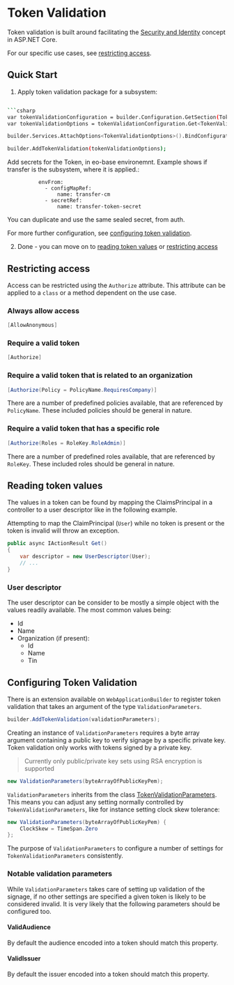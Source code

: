 # Token Validation

Token validation is built around facilitating the [Security and Identity](https://learn.microsoft.com/en-us/aspnet/core/security/authorization/introduction?view=aspnetcore-7.0) concept in ASP.NET Core.

For our specific use cases, see [restricting access](#restricting-access).

## Quick Start

1. Apply token validation package for a subsystem:

```bash

```csharp
var tokenValidationConfiguration = builder.Configuration.GetSection(TokenValidationOptions.Prefix);
var tokenValidationOptions = tokenValidationConfiguration.Get<TokenValidationOptions>()!;

builder.Services.AttachOptions<TokenValidationOptions>().BindConfiguration(TokenValidationOptions.Prefix).ValidateDataAnnotations().ValidateOnStart();

builder.AddTokenValidation(tokenValidationOptions);
```

Add secrets for the Token, in eo-base environemnt. Example shows if transfer is the subsystem, where it is applied.:

```
          envFrom:
            - configMapRef:
                name: transfer-cm
            - secretRef:
                name: transfer-token-secret
```

You can duplicate and use the same sealed secret, from auth.

For more further configuration, see [configuring token validation](#configuring-token-validation).

2. Done - you can move on to [reading token values](#reading-token-values) or [restricting access](#restricting-access)

## Restricting access

Access can be restricted using the `Authorize` attribute. This attribute can be applied to a `class` or a method dependent on the use case.

### Always allow access
```csharp
[AllowAnonymous]
```

### Require a valid token
```csharp
[Authorize]
```

### Require a valid token that is related to an organization
```csharp
[Authorize(Policy = PolicyName.RequiresCompany)]
```

There are a number of predefined policies available, that are referenced by `PolicyName`. These included policies should be general in nature.

### Require a valid token that has a specific role
```csharp
[Authorize(Roles = RoleKey.RoleAdmin)]
```

There are a number of predefined roles available, that are referenced by `RoleKey`. These included roles should be general in nature.

## Reading token values

The values in a token can be found by mapping the ClaimsPrincipal in a controller to a user descriptor like in the following example.

Attempting to map the ClaimPrincipal (`User`) while no token is present or the token is invalid will throw an exception.

```csharp
public async IActionResult Get()
{
    var descriptor = new UserDescriptor(User);
    // ...
}
```

### User descriptor

The user descriptor can be consider to be mostly a simple object with the values readily available. The most common values being:

- Id
- Name
- Organization (if present):
    - Id
    - Name
    - Tin

## Configuring Token Validation

There is an extension available on `WebApplicationBuilder` to register token validation that takes an argument of the type `ValidationParameters`.

```csharp
builder.AddTokenValidation(validationParameters);
```

Creating an instance of `ValidationParameters` requires a byte array argument containing a public key to verify signage by a specific private key. Token validation only works with tokens signed by a private key.

> Currently only public/private key sets using RSA encryption is supported

```csharp
new ValidationParameters(byteArrayOfPublicKeyPem);
```

`ValidationParameters` inherits from the class [TokenValidationParameters](https://learn.microsoft.com/en-us/dotnet/api/microsoft.identitymodel.tokens.tokenvalidationparameters?view=msal-web-dotnet-latest). This means you can adjust any setting normally controlled by `TokenValidationParameters`, like for instance setting clock skew tolerance:

```csharp
new ValidationParameters(byteArrayOfPublicKeyPem) {
    ClockSkew = TimeSpan.Zero
};
```

The purpose of `ValidationParameters` to configure a number of settings for `TokenValidationParameters` consistently.

### Notable validation parameters

While `ValidationParameters` takes care of setting up validation of the signage, if no other settings are specified a given token is likely to be considered invalid. It is very likely that the following parameters should be configured too.

#### ValidAudience
By default the audience encoded into a token should match this property.

#### ValidIssuer
By default the issuer encoded into a token should match this property.
